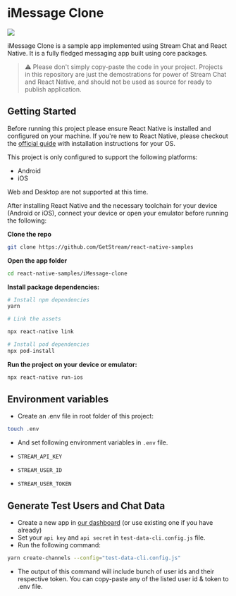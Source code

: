 # iMessage Clone

![](https://user-images.githubusercontent.com/18744505/116126112-a21f4780-a69c-11eb-8d03-dbfc174d04aa.jpg)

iMessage Clone is a sample app implemented using Stream Chat and React Native. It is a fully fledged messaging app built using core packages.

> ⚠️  Please don't simply copy-paste the code in your project. Projects in this repository are just the demostrations for power of Stream Chat and React Native, and should not be used as source for ready to publish application.

## Getting Started

Before running this project please ensure React Native is installed and configured on your machine. If you're new to React Native, please checkout the [official guide](https://reactnative.dev/docs/environment-setup) with installation instructions for your OS. 

 

This project is only configured to support the following platforms:

- Android
- iOS

Web and Desktop are not supported at this time. 

After installing React Native and the necessary toolchain for your device (Android or iOS), connect your device or open your emulator before running the following:

**Clone the repo**

```bash
git clone https://github.com/GetStream/react-native-samples
```

**Open the app folder** 

```bash
cd react-native-samples/iMessage-clone
```

**Install package dependencies:**

```bash
# Install npm dependencies
yarn

# Link the assets

npx react-native link

# Install pod dependencies
npx pod-install
```

**Run the project on your device or emulator:**

```bash
npx react-native run-ios
```

## Environment variables

- Create an .env file in root folder of this project:

```sh
touch .env
```
- And set following environment variables in `.env` file.

- `STREAM_API_KEY`
- `STREAM_USER_ID`
- `STREAM_USER_TOKEN`

## Generate Test Users and Chat Data

- Create a new app in [our dashboard](https://dashboard.getstream.io/dashboard) (or use existing one if you have already)
- Set your `api key` and `api secret` in `test-data-cli.config.js` file.
- Run the following command:

```sh
yarn create-channels --config="test-data-cli.config.js"
```
- The output of this command will include bunch of user ids and their respective token. You can copy-paste any of the listed user id & token to .env file.
